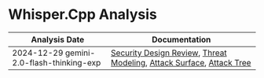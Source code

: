 # Whisper.Cpp Analysis
| Analysis Date | Documentation |
|---------------|---------------|
| 2024-12-29 gemini-2.0-flash-thinking-exp | [Security Design Review](ggerganov/whisper.cpp/2024-12-29-gemini-2.0-flash-thinking-exp/sec-design.md), [Threat Modeling](ggerganov/whisper.cpp/2024-12-29-gemini-2.0-flash-thinking-exp/threat-modeling.md), [Attack Surface](ggerganov/whisper.cpp/2024-12-29-gemini-2.0-flash-thinking-exp/attack-surface.md), [Attack Tree](ggerganov/whisper.cpp/2024-12-29-gemini-2.0-flash-thinking-exp/attack-tree.md) |
